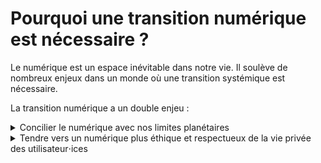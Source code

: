 # Pourquoi une transition numérique est nécessaire ?

Le numérique est un espace inévitable dans notre vie. Il soulève de nombreux enjeux dans un monde où une transition systémique est nécessaire.

La transition numérique a un double enjeu :

<details>
<summary>
  Concilier le numérique avec nos limites planétaires
</summary>

## Contexte

L'impact du numérique sur notre planète est clairement non négligeable. Selon un [rapport de GreenIT.fr](https://www.greenit.fr/empreinte-environnementale-du-numerique-mondial/) Il représente 3,8% des émissions mondiales de gaz à effet de serre. Il participe également à l'épuisement des ressources abiotiques qui sont en voie d'épuisement. Cet épuisement est principalement liée aux équipements utilisateur⋅ices.

Ce secteur est en constante expansion. Sur le réseau mobile, le trafic de données consommées a été multiplié par plus de 8 en 5 ans ([Arcep](https://www.arcep.fr/cartes-et-donnees/nos-publications-chiffrees/observatoire-des-marches-des-communications-electroniques-en-france/t3-2021.html)). Il est donc important d'effectuer virage pour éviter que le numérique soit considérer comme une ressource critique non renouvelable. Ce virage passe par une **sobriété numérique**.
D'abord en conservant le plus longtemps ses appareils. C'est en effet la phase de production qui représente le plus des émissions de gaz à effet de serre dans le cycle de vie de vos appareils.
Ensuite, en réduisant son utilisation. Celle-ci représente ..% des émissions de gaz à effet de serre de vos appareils et représente un . La surconsommation de données est très peu remise en question. Les opérateurs ne cessent de proposer des offres avec toujours plus de Giga Octets à des prix toujours plus dérisoires. Nous consommons des données sans se préoccuper de l'impact de cette action, sans se demander comment sont traitées ces données.

</details>

<details>
    <summary>
 Tendre vers un numérique plus éthique et respectueux de la vie privée des utilisateur⋅ices
    </summary>

Pour savoir quelles alternatives choisir il faut d'abord comprendre comment fonctionnent les services numériques. Ceux-ci se composent en **deux grandes familles** : les services propriétaires et les services libres.

## Les services propriétaires

### Leur fonctionnement

Ce sont des services qui sont possédée par une organisation. Le code n'est pas en accès libre.

Ces services peuvent être des services payants pour y avoir accès (le logiciel Photoshop par exemple) mais sont souvent gratuits. Comment ces services rapportent-ils de l'argent alors ?

Ils sont très souvent basés sur l'**économie de la données**. Les entreprises récupèrent les données lors de l'utilisation pour les revendre et ainsi afficher des publicités mieux ciblées. Ces données sont également traitées pour créer un profil liées à nos usages. Cela permet d'avoir ...

En plus de ça, avec ces données ces entreprises vont travailler sur l'**économie de l'attention** pour rendre l'utilisateur encore plus accro au contenu qu'elles proposent (fil Instagram, recommandations Netflix ou Youtube).

Parfois il y a des services qui sont payants mais dont le modèle économique repose tout de même sur l'économie de la données. C'est le cas de Spotify notamment. Difficile alors de voir ces services d'une autre manière que des aspirateurs à données qui se fichent de ce qu'ils proposent tant qu'ils peuvent revendre le plus de données. Un service payant propriétaire, même s'il n'affichent aucune publicité, ne nous garantie donc pas une sécurité des données.

Le modèle propriétaire vise donc à faire consommer toujours plus de contenu mais aussi de manière générale avec des publicités davantage personnalisées. Il est donc important d'avoir le contrôle de ses données.

### Leur éthique et leur soutenabilité

Parmi les entreprises qui proposent ces services il y a les géants du web : Google, Amazon, Facebook, Apple, Microsoft. Leur système de fonctionnement n'est vraiment pas celui du monde soutenable et désirable. Voici quelques exemples pour pour chacune des ces organisations :

Google joue sur son hyper dominance sur Android pour imposer ces produits (Chrome, Cloud, ...). Il essaie de déstandardiser Internet pour avoir le monopole.

Amazon et Microsoft niveau conditions de travail c'est affreux.

Facebook, aspirateur à données, Zuckerberg qui menace de fermer les services (insta, whatsapp, fb) en Europe parce qu'il ne veut pas respecter les lois de protection des données européennes RGPD.

Apple qui propose des produits tous les ans avec un chargeur non universel, qui dit que son iOS est sécurisé mais sans réelle preuve.... Bref y'a a beaucoup des comme ça.

De plus ces entreprises participent à l'obsolescence logicielle.

## Les applications libre

### Leur fonctionnement

Leur code est en accès libre, tout le monde peut le voir, le vérifier. En gros au lieu de se baser sur la concurrence, l'open source c'est la collaboration. Tout le monde peut proposer une amélioration au code, rapporter un bug. Le fait que le code soit en libre accès, il peut être auditer par des instances externes spécialisées dans des domaines précis (sécurité, performance, ...). L'idée donc est de tout privatiser c'est de rendre accessible, utiliser les standards.

Mais tout ça a un coût. Le fait de ne pas revendre les données veut aussi dire trouver une autre source de financement. La plupart sont gérer par des fondations qui reçoivent des dons (comme Signal), parfois y'en a qui sont sponsorisés (de la pub) ou sinon c'est un service payant.

En gros l'open source par rapport au propriétaire c'est un peu comme le service public (hôpitaux, universités, France TV, ...) par rapport au service privé (cliniques, école privées, Bernard Arnault, ...)

Après Internet de base c'est quand même baser sur le partage, l'interconnexion donc les géants du web aussi ont du code open source mais jamais pour les services finaux (applications, système d'exploitation, ...) sinon plus de concurrence. Ce sont plus des modules que les développeurs peuvent utiliser pour coder une fonctionnalité.

Ça existe quand même certaines appli open source de ces géants comme Chromium (la version libre de Chrome) de Google mais bon ça reste Google donc autant prendre une autre alternative...
Faut pas mal se renseigner pour savoir quel est le meilleur produit, le plus éthique.

</details>
